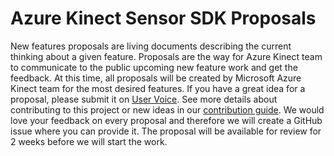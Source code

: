 # Azure Kinect Sensor SDK Proposals

New features proposals are living documents describing the current thinking about a given feature. Proposals are the way for Azure Kinect team  to communicate to the public upcoming new feature work and get the feedback.
At this time, all proposals will be created by Microsoft Azure Kinect team for the most desired features. 
If you have a great idea for a proposal, please submit it on [User Voice](https://feedback.azure.com/forums/920053). See more details about contributing to this project or new ideas in our [contribution guide](https://github.com/microsoft/Azure-Kinect-Sensor-SDK/blob/develop/CONTRIBUTING.md).
We would love your feedback on every proposal and therefore we will create a GitHub issue where you can provide it. The proposal will be available for review for 2 weeks before we will start the work.
